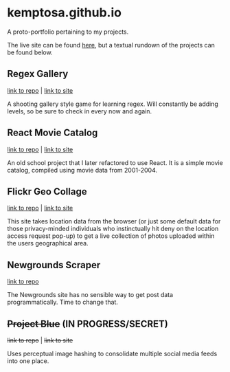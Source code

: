 # kemptosa.github.io
A proto-portfolio pertaining to my projects.

The live site can be found [here](https://rvo.lv), but a textual rundown of the projects can be found below.

## Regex Gallery
[link to repo](https://github.com/kemptosa/regex-gallery) | [link to site](https://rvo.lv/regex-gallery)

A shooting gallery style game for learning regex. Will constantly be adding levels, so be sure to check in every now and again.

## React Movie Catalog
[link to repo](https://github.com/kemptosa/react-movie-catalog) | [link to site](https://rvo.lv/react-movie-catalog)

An old school project that I later refactored to use React. It is a simple movie catalog, compiled using movie data from 2001-2004.

## Flickr Geo Collage
[link to repo](https://github.com/kemptosa/flickr-geo-collage) | [link to site](https://rvo.lv/flickr-geo-collage)

This site takes location data from the browser (or just some default data for those privacy-minded individuals who instinctually hit deny on the location access request pop-up) to get a live collection of photos uploaded within the users geographical area.

## Newgrounds Scraper
[link to repo](https://github.com/kemptosa/newgrounds-scraper)

The Newgrounds site has no sensible way to get post data programmatically. Time to change that.

## ~~Project Blue~~ (IN PROGRESS/SECRET)
~~link to repo~~ | ~~link to site~~

Uses perceptual image hashing to consolidate multiple social media feeds into one place.
